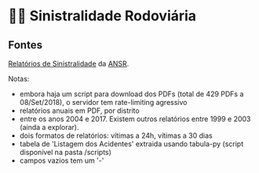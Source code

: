 # 🚨🚗 Sinistralidade Rodoviária

## Fontes

[Relatórios de Sinistralidade](http://www.ansr.pt/Estatisticas/RelatoriosDeSinistralidade/Pages/default.aspx) da [ANSR](http://www.ansr.pt/).

Notas:  
- embora haja um script para download dos PDFs (total de 429 PDFs a 08/Set/2018), o servidor tem rate-limiting agressivo
- relatórios anuais em PDF, por distrito
- entre os anos 2004 e 2017. Existem outros relatórios entre 1999 e 2003 (ainda a explorar).
- dois formatos de relatórios: vítimas a 24h, vítimas a 30 dias  
- tabela de 'Listagem dos Acidentes' extraida usando tabula-py (script disponível na pasta /scripts)  
- campos vazios tem um '-'
